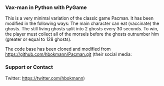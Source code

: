 ### Vax-man in Python with PyGame

This is a very minimal variation of the classic game Pacman. It has been modified in the following ways: The main character can eat (vaccinate) the ghosts. The still living ghosts split into 2 ghosts every 30 seconds. To win, the player must collect all of the morsels before the ghosts outnumber him (greater or equal to 128 ghosts).

The code base has been cloned and modified from https://github.com/hbokmann/Pacman.git 
(their social media: 
### Support or Contact
Twitter: https://twitter.com/hbokmann)
